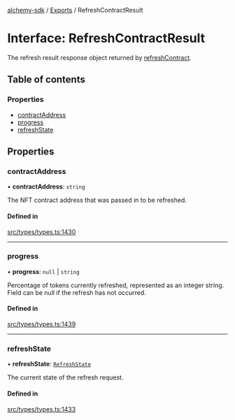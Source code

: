[alchemy-sdk](../README.md) / [Exports](../modules.md) / RefreshContractResult

# Interface: RefreshContractResult

The refresh result response object returned by [refreshContract](../classes/NftNamespace.md#refreshcontract).

## Table of contents

### Properties

- [contractAddress](RefreshContractResult.md#contractaddress)
- [progress](RefreshContractResult.md#progress)
- [refreshState](RefreshContractResult.md#refreshstate)

## Properties

### contractAddress

• **contractAddress**: `string`

The NFT contract address that was passed in to be refreshed.

#### Defined in

[src/types/types.ts:1430](https://github.com/alchemyplatform/alchemy-sdk-js/blob/5992f68/src/types/types.ts#L1430)

___

### progress

• **progress**: ``null`` \| `string`

Percentage of tokens currently refreshed, represented as an integer string.
Field can be null if the refresh has not occurred.

#### Defined in

[src/types/types.ts:1439](https://github.com/alchemyplatform/alchemy-sdk-js/blob/5992f68/src/types/types.ts#L1439)

___

### refreshState

• **refreshState**: [`RefreshState`](../enums/RefreshState.md)

The current state of the refresh request.

#### Defined in

[src/types/types.ts:1433](https://github.com/alchemyplatform/alchemy-sdk-js/blob/5992f68/src/types/types.ts#L1433)

